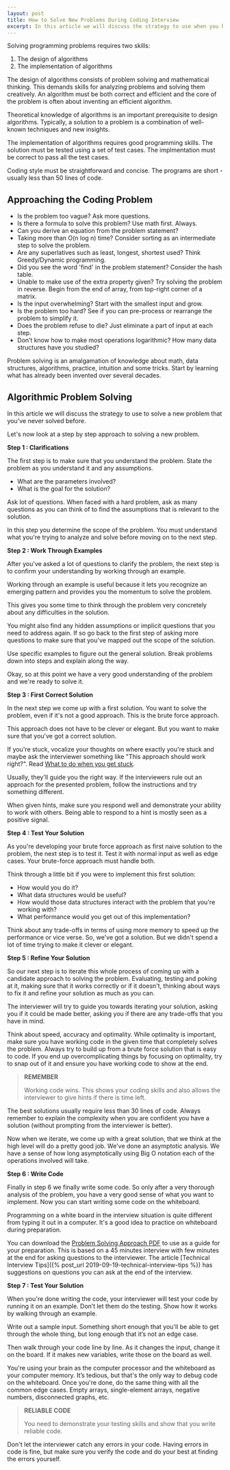 ```yaml
---
layout: post
title: How to Solve New Problems During Coding Interview
excerpt: In this article we will discuss the strategy to use when you have to solve a new problem that you've never solved before.
---
```


Solving programming problems requires two skills: 

1. The design of algorithms
2. The implementation of algorithms

The design of algorithms consists of problem solving and mathematical thinking. This demands skills for analyzing problems and solving them creatively. An algorithm must be both correct and efficient and the core of the problem is often about inventing an efficient algorithm. 

Theoretical knowledge of algorithms is an important prerequisite to design algorithms. Typically, a solution to a problem is a combination of well-known techniques and new insights. 

The implementation of algorithms requires good programming skills. The solution must be tested using a set of test cases. The implmentation must be correct to pass all the test cases.

Coding style must be straightforward and concise. The programs are short - usually less than 50 lines of code. 

## Approaching the Coding Problem

- Is the problem too vague? Ask more questions.
- Is there a formula to solve this problem? Use math first. Always.
- Can you derive an equation from the problem statement?
- Taking more than O(n log n) time? Consider sorting as an intermediate step to solve the problem.
- Are any superlatives such as least, longest, shortest used? Think Greedy/Dynamic programming.
- Did you see the word 'find' in the problem statement? Consider the hash table.
- Unable to make use of the extra property given? Try solving the problem in reverse. Begin from the end of array, from top-right corner of a matrix.
- Is the input overwhelming? Start with the smallest input and grow.
- Is the problem too hard? See if you can pre-process or rearrange the problem to simplify it.
- Does the problem refuse to die? Just eliminate a part of input at each step.
- Don’t know how to make most operations logarithmic? How many data structures have you studied?

Problem solving is an amalgamation of knowledge about math, data structures, algorithms, practice, intuition and some tricks. Start by learning what has already been invented over several decades.

## Algorithmic Problem Solving

In this article we will discuss the strategy to use to solve a new problem that you've never solved before.

Let's now look at a step by step approach to solving a new problem.

**Step 1 : Clarifications**

The first step is to make sure that you understand the problem. State the problem as you understand it and any assumptions.

- What are the parameters involved? 
- What is the goal for the solution? 

Ask lot of questions. When faced with a hard problem, ask as many questions as you can think of to find the assumptions that is relevant to the solution. 

In this step you determine the scope of the problem. You must understand what you're trying to analyze and solve before moving on to the next step.

**Step 2 : Work Through Examples**

After you've asked a lot of questions to clarify the problem, the next step is to confirm your understanding by working through an example.

Working through an example is useful because it lets you recognize an emerging pattern and provides you the momentum to solve the problem.

This gives you some time to think through the problem very concretely about any difficulties in the solution.

You might also find any hidden assumptions or implicit questions that you need to address again. If so go back to the first step of asking more questions to make sure that you've mapped out the scope of the solution.

Use specific examples to figure out the general solution. Break problems down into steps and explain along the way.

Okay, so at this point we have a very good understanding of the problem and we're ready to solve it.

**Step 3 : First Correct Solution**

In the next step we come up with a first solution. You want to solve the problem, even if it's not a good approach. This is the brute force approach.

This approach does not have to be clever or elegant. But you want to make sure that you've got a correct solution.

If you're stuck, vocalize your thoughts on where exactly you're stuck and maybe ask the interviewer something like "This approach should work right?". Read [What to do when you get stuck](https://www.codingskill.net/2019/10/03/understanding-onsite-interview-process.html#when-you-get-stuck).

Usually, they'll guide you the right way. If the interviewers rule out an approach for the presented problem, follow the instructions and try something different. 

When given hints, make sure you respond well and demonstrate your ability to work with others. Being able to respond to a hint is mostly seen as a positive signal.

**Step 4 : Test Your Solution**
 
As you're developing your brute force approach as first naive solution to the problem, the next step is to test it. Test it with normal input as well as edge cases. Your brute-force approach must handle both.

Think through a little bit if you were to implement this first solution: 

- How would you do it? 
- What data structures would be useful? 
- How would those data structures interact with the problem that you're working with? 
- What performance would you get out of this implementation? 

Think about any trade-offs in terms of using more memory to speed up the performance or vice verse. So, we've got a solution. But we didn't spend a lot of time trying to make it clever or elegant.

**Step 5 : Refine Your Solution**

So our next step is to iterate this whole process of coming up with a candidate approach to solving the problem. Evaluating, testing and poking at it, making sure that it works correctly or if it doesn't, thinking about ways to fix it and refine your solution as much as you can.

The interviewer will try to guide you towards iterating your solution, asking you if it could be made better, asking you if there are any trade-offs that you have in mind. 

Think about speed, accuracy and optimality. While optimality is important, make sure you have working code in the given time that completely solves the problem. Always try to build up from a brute force solution that is easy to code. If you end up overcomplicating things by focusing on optimality, try to snap out of it and ensure you have working code to show at the end. 

<blockquote class="note">
  <strong>REMEMBER</strong> 
  <p>
    Working code wins. This shows your coding skills and also allows the interviewer to give hints if there is time left. 
  </p>
</blockquote>

The best solutions usually require less than 30 lines of code. Always remember to explain the complexity when you are confident you have a solution (without prompting from the interviewer is better).

Now when we iterate, we come up with a great solution, that we think at the high level will do a pretty good job. We've done an asymptotic analysis. We have a sense of how long asymptotically using Big O notation each of the operations involved will take.

**Step 6 : Write Code**

Finally in step 6 we finally write some code. So only after a very thorough analysis of the problem, you have a very good sense of what you want to implement. Now you can start writing some code on the whiteboard.

Programming on a white board in the interview situation is quite different from typing it out in a computer. It's a good idea to practice on whiteboard during preparation.

You can download the [Problem Solving Approach PDF](/assets/files/problem-solving-approach.pdf) to use as a guide for your preparation. This is based on a 45 minutes interview with few minutes at the end for asking questions to the interviewer. The article [Technical Interview Tips]({% post_url 2019-09-19-technical-interview-tips %}) has suggestions on questions you can ask at the end of the interview.

**Step 7 : Test Your Solution**

When you're done writing the code, your interviewer will test your code by running it on an example. Don’t let them do the testing. Show how it works by walking through an example.

Write out a sample input. Something short enough that you'll be able to get through the whole thing, but long enough that it’s not an edge case. 

Then walk through your code line by line. As it changes the input, change it on the board. If it makes new variables, write those on the board as well. 

You're using your brain as the computer processor and the whiteboard as your computer memory. It’s tedious, but that's the only way to debug code on the whiteboard. Once you're done, do the same thing with all the common edge cases. Empty arrays, single-element arrays, negative numbers, disconnected graphs, etc.

<blockquote class="note">
  <strong>RELIABLE CODE</strong> 
  <p>
    You need to demonstrate your testing skills and show that you write reliable code. 
  </p>
</blockquote>

Don't let the interviewer catch any errors in your code. Having errors in code is fine, but make sure you verify the code and do your best at finding the errors yourself.

